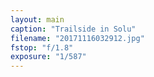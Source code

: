 ```yaml
---
layout: main
caption: "Trailside in Solu"
filename: "20171116032912.jpg"
fstop: "f/1.8"
exposure: "1/587"
---
```

